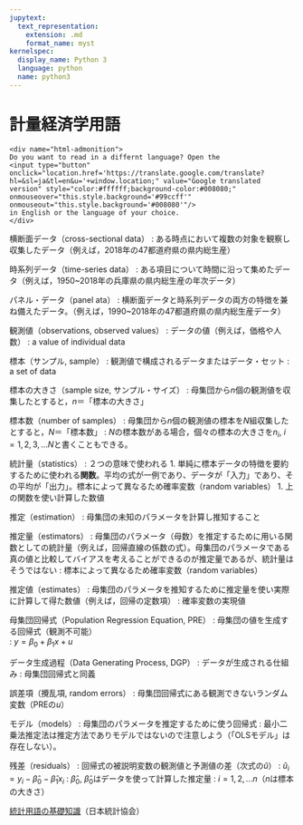 ```yaml
---
jupytext:
  text_representation:
    extension: .md
    format_name: myst
kernelspec:
  display_name: Python 3
  language: python
  name: python3
---
```


# 計量経済学用語

```{margin}
<div name="html-admonition">
Do you want to read in a differnt language? Open the 
<input type="button" onclick="location.href='https://translate.google.com/translate?hl=&sl=ja&tl=en&u='+window.location;" value="Google translated version" style="color:#ffffff;background-color:#008080;" onmouseover="this.style.background='#99ccff'" onmouseout="this.style.background='#008080'"/>
in English or the language of your choice.
</div>
```

横断面データ（cross-sectional data）
: ある時点において複数の対象を観察し収集したデータ（例えば，2018年の47都道府県の県内総生産）

時系列データ（time-series data）
: ある項目について時間に沿って集めたデータ（例えば，1950~2018年の兵庫県の県内総生産の年次データ）

パネル・データ（panel ata）
: 横断面データと時系列データの両方の特徴を兼ね備えたデータ。（例えば，1990~2018年の47都道府県の県内総生産データ）

観測値（observations, observed values）
: データの値（例えば，価格や人数）
: a value of individual data

標本（サンプル, sample） 
: 観測値で構成されるデータまたはデータ・セット
: a set of data

標本の大きさ（sample size, サンプル・サイズ）
: 母集団から$n$個の観測値を収集したとすると，$n$＝「標本の大きさ」

標本数（number of samples）
: 母集団から$n$個の観測値の標本を$N$組収集したとすると，$N$＝「標本数」
: $N$の標本数がある場合，個々の標本の大きさを$n_i$, $i=1,2,3,...N$と書くこともできる。

統計量（statistics）
: ２つの意味で使われる
    1. 単純に標本データの特徴を要約するために使われる**関数**。平均の式が一例であり、データが「入力」であり、その平均が「出力」。標本によって異なるため確率変数（random variables）
    1. 上の関数を使い計算した数値

推定（estimation）
: 母集団の未知のパラメータを計算し推知すること

推定量（estimators）
: 母集団のパラメータ（母数）を推定するために用いる関数としての統計量（例えば，回帰直線の係数の式）。母集団のパラメータである真の値と比較してバイアスを考えることができるのが推定量であるが、統計量はそうではない
: 標本によって異なるため確率変数（random variables）

推定値（estimates）
: 母集団のパラメータを推知するために推定量を使い実際に計算して得た数値（例えば，回帰の定数項）
: 確率変数の実現値

母集団回帰式（Population Regression Equation, PRE）
: 母集団の値を生成する回帰式（観測不可能）    
: $y = \beta_0 + \beta_1 x + u$
    
データ生成過程（Data Generating Process, DGP）
: データが生成される仕組み
: 母集団回帰式と同義

誤差項（攪乱項, random errors）
: 母集団回帰式にある観測できないランダム変数（PREの$u$）

モデル（models）
: 母集団のパラメータを推定するために使う回帰式
: 最小二乗法推定法は推定方法でありモデルではないので注意しよう（「OLSモデル」は存在しない）。

残差（residuals）
: 回帰式の被説明変数の観測値と予測値の差（次式の$\hat{u}$）
: $\hat{u}_i=y_i-\hat{\beta}_0-\hat{\beta}_1x_i$
: $\hat{\beta}_0$, $\hat{\beta}_0$はデータを使って計算した推定量
: $i=1,2,...n$（$n$は標本の大きさ）

[統計用語の基礎知識](https://www.jstat.or.jp/basic_knowledge/)（日本統計協会）
